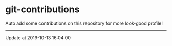 # git-contributions

Auto add some contributions on this repository for more look-good profile!

---

Update at 2019-10-13 16:04:00
